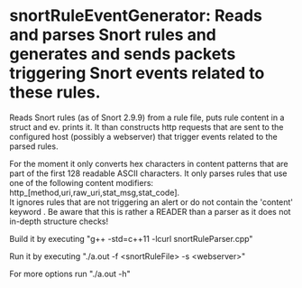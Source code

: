 # snortRuleEventGenerator: Reads and parses Snort rules and generates and sends packets triggering Snort events related to these rules.

Reads Snort rules (as of Snort 2.9.9) from a rule file, puts rule content in a struct and ev. prints it. 
It than constructs http requests that are sent to the configured host (possibly a webserver) that trigger events related to the parsed rules.

For the moment it only converts hex characters in content patterns that are part of the first 128 readable ASCII characters.
It only parses rules that use one of the following content modifiers: http\_\[method,uri,raw\_uri,stat\_msg,stat\_code].                                 
It ignores rules that are not triggering an alert or do not contain the 'content' keyword . 
Be aware that this is rather a READER than a parser as it does not in-depth structure checks!

Build it by executing "g++ -std=c++11 -lcurl snortRuleParser.cpp"

Run it by executing "./a.out -f \<snortRuleFile\> -s \<webserver\>"
  
For more options run "./a.out -h"
